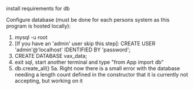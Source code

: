 install requirements for db

Configure database (must be done for each persons system as this program is hosted locally):

1. mysql -u root
2. [If you have an 'admin' user skip this step]: CREATE USER 'admin'@'localhost' IDENTIFIED BY 'password';
3. CREATE DATABASE vax_data;
4. exit sql, start another terminal and type "from App import db"
5. db.create_all() 
5a. Right now there is a small error with the database needing a length count defined in the constructor that it is currently not accepting, but working on it
